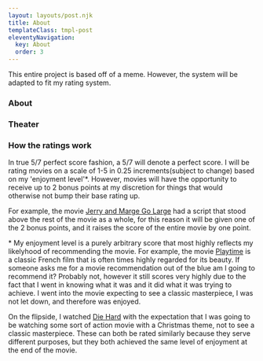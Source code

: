 ```yaml
---
layout: layouts/post.njk
title: About
templateClass: tmpl-post
eleventyNavigation:
  key: About
  order: 3
---
```


This entire project is based off of a meme. However, the system will be adapted to fit my rating system.

### About

### Theater

### How the ratings work
In true 5/7 perfect score fashion, a 5/7 will denote a perfect score. I will be rating movies on a scale of 1-5 in 0.25 increments(subject to change) based on my 'enjoyment level'*. However, movies will have the opportunity to receive up to 2 bonus points at my discretion for things that would otherwise not bump their base rating up.

For example, the movie [Jerry and Marge Go Large](/movies/jerry-marge-go-large/) had a script that stood above the rest of the movie as a whole, for this reason it will be given one of the 2 bonus points, and it raises the score of the entire movie by one point. 

\* My enjoyment level is a purely arbitrary score that most highly reflects my likelyhood of recommending the movie. For example, the movie [Playtime](/movies/playtime) is a classic French film that is often times highly regarded for its beauty. If someone asks me for a movie recommendation out of the blue am I going to recommend it? Probably not, however it still scores very highly due to the fact that I went in knowing what it was and it did what it was trying to achieve. I went into the movie expecting to see a classic masterpiece, I was not let down, and therefore was enjoyed.

On the flipside, I watched [Die Hard](/movies/die-hard) with the expectation that I was going to be watching some sort of action movie with a Christmas theme, not to see a classic masterpiece. These can both be rated similarly because they serve different purposes, but they both achieved the same level of enjoyment at the end of the movie.
